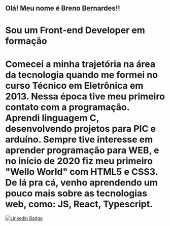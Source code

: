 ## Olá! Meu nome é Breno Bernardes!!

# Sou um Front-end Developer em formação

# Comecei a minha trajetória na área da tecnologia quando me formei no curso Técnico em Eletrônica em 2013. Nessa época tive meu primeiro contato com a programação. Aprendi linguagem C, desenvolvendo projetos para PIC e arduíno. Sempre tive interesse em aprender programação para WEB, e no início de 2020 fiz meu primeiro "Wello World" com HTML5 e CSS3. De lá pra cá, venho aprendendo um pouco mais sobre as tecnologias web, como: JS, React, Typescript.

[![Linkedin Badge](https://img.shields.io/badge/-Breno%20Bernardes-blue)](https://www.linkedin.com/in/breno-bernardes/)